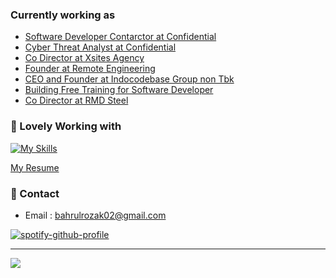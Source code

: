 ### Currently working as

- [Software Developer Contarctor  at Confidential](https://www.linkedin.com/company/33200573)
- [Cyber Threat Analyst at Confidential](https://www.linkedin.com/company/33200573)
- [Co Director at Xsites Agency](https://www.linkedin.com/company/102192574)
- [Founder at Remote Engineering](https://www.linkedin.com/company/100907881)
- [CEO and Founder at Indocodebase Group non Tbk](https://www.linkedin.com/company/97193647)
- [Building Free Training for Software Developer](https://www.linkedin.com/company/99163444)
- [Co Director at RMD Steel]()

### 🚀 Lovely Working with
[![My Skills](https://skillicons.dev/icons?i=js,php,python,linux,&theme=dark)](https://skillicons.dev)

[My Resume](https://docs.google.com/document/d/12z-xfI0aSI-9wxzsEaZbehARGDnruU7Xibkb_TbL4Ng/edit?usp=sharing)

### 🧭 Contact
- Email : bahrulrozak02@gmail.com

[![spotify-github-profile](https://spotify-github-profile.vercel.app/api/view?uid=y815lrm95x23ga03elyv3x2jc&cover_image=true&theme=novatorem&show_offline=false&background_color=121212&interchange=false&bar_color=53b14f&bar_color_cover=false)](https://github.com/kittinan/spotify-github-profile)

---
[![](https://visitcount.itsvg.in/api?id=Bahrul-Rozak&icon=0&color=0)](https://visitcount.itsvg.in)

<!-- Proudly created with GPRM ( https://gprm.itsvg.in ) -->

